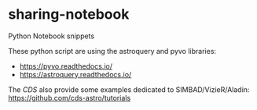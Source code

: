 # sharing-notebook
Python Notebook snippets

These python script are using the astroquery and pyvo libraries:
- https://pyvo.readthedocs.io/
- https://astroquery.readthedocs.io/

The *CDS* also provide some examples dedicated to SIMBAD/VizieR/Aladin:
https://github.com/cds-astro/tutorials
